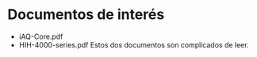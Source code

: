 # Documentos de interés
- iAQ-Core.pdf
- HIH-4000-series.pdf
Estos dos documentos son complicados de leer.
